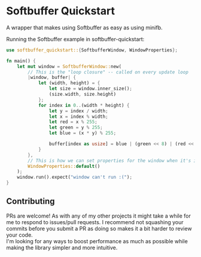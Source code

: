 Softbuffer Quickstart
=====================
A wrapper that makes using Softbuffer as easy as using minifb.

Running the Softbuffer example in softbuffer-quickstart:
```rust
use softbuffer_quickstart::{SoftbufferWindow, WindowProperties};

fn main() {
    let mut window = SoftbufferWindow::new(
        // This is the "loop closure" -- called on every update loop
        |window, buffer| {
            let (width, height) = {
                let size = window.inner_size();
                (size.width, size.height)
            };
            for index in 0..(width * height) {
                let y = index / width;
                let x = index % width;
                let red = x % 255;
                let green = y % 255;
                let blue = (x * y) % 255;

                buffer[index as usize] = blue | (green << 8) | (red << 16);
            }
        },
        // This is how we can set properties for the window when it's initially created.
        WindowProperties::default()
    );
    window.run().expect("window can't run :(");
}
```


## Contributing
PRs are welcome! As with any of my other projects it might take a while for me to respond to issues/pull requests. I recommend not squashing your commits before you submit a PR as doing so makes it a bit harder to review your code.  
I'm looking for any ways to boost performance as much as possible while making the library simpler and more intuitive.

